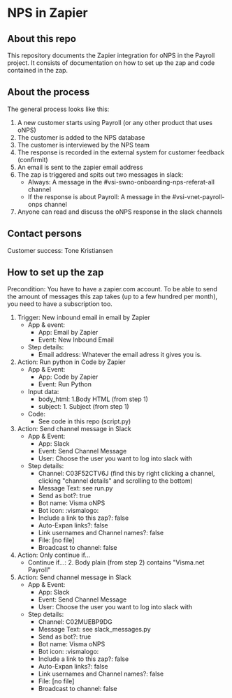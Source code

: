 # NPS in Zapier

## About this repo
This repository documents the Zapier integration for oNPS in the Payroll project.
It consists of documentation on how to set up the zap and code contained in the zap.

## About the process
The general process looks like this:
1. A new customer starts using Payroll (or any other product that uses oNPS)
2. The customer is added to the NPS database
3. The customer is interviewed by the NPS team
4. The response is recorded in the external system for customer feedback (confirmit)
5. An email is sent to the zapier email address
6. The zap is triggered and spits out two messages in slack:
   - Always: A message in the #vsi-swno-onboarding-nps-referat-all channel
   - If the response is about Payroll: A message in the #vsi-vnet-payroll-onps channel
7. Anyone can read and discuss the oNPS response in the slack channels

## Contact persons
Customer success: Tone Kristiansen

## How to set up the zap
Precondition: You have to have a zapier.com account. To be able to send the amount of messages this zap takes (up to a few hundred per month), you need to have a subscription too.

1. Trigger: New inbound email in email by Zapier
   - App & event:
     - App: Email by Zapier
     - Event: New Inbound Email
   - Step details:
     - Email address: Whatever the email adress it gives you is.
2. Action: Run python in Code by Zapier
   - App & Event:
     - App: Code by Zapier
     - Event: Run Python
   - Input data:
     - body_html: 1.Body HTML (from step 1)
     - subject: 1. Subject (from step 1)
   - Code:
     - See code in this repo (script.py)
3. Action: Send channel message in Slack
   - App & Event:
     - App: Slack
     - Event: Send Channel Message
     - User: Choose the user you want to log into slack with
   - Step details:
     - Channel: C03F52CTV6J (find this by right clicking a channel, clicking "channel details" and scrolling to the bottom)
     - Message Text: see run.py
     - Send as bot?: true
     - Bot name: Visma oNPS
     - Bot icon: :vismalogo:
     - Include a link to this zap?: false
     - Auto-Expan links?: false
     - Link usernames and Channel names?: false
     - File: [no file]
     - Broadcast to channel: false
4. Action: Only continue if...
    - Continue if...: 2. Body plain (from step 2) contains "Visma.net Payroll"
5. Action: Send channel message in Slack
   - App & Event:
     - App: Slack
     - Event: Send Channel Message
     - User: Choose the user you want to log into slack with
   - Step details:
     - Channel: C02MUEBP9DG
     - Message Text: see slack_messages.py
     - Send as bot?: true
     - Bot name: Visma oNPS
     - Bot icon: :vismalogo:
     - Include a link to this zap?: false
     - Auto-Expan links?: false
     - Link usernames and Channel names?: false
     - File: [no file]
     - Broadcast to channel: false